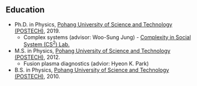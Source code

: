 Education
------
* Ph.D. in Physics, [Pohang University of Science and Technology (POSTECH)](http://www.postech.ac.kr/eng/), 2019.
  * Complex systems (advisor: Woo-Sung Jung) - [Complexity in Social System (CS<sup>2</sup>) Lab.](http://complex.postech.ac.kr)
* M.S. in Physics, [Pohang University of Science and Technology (POSTECH)](http://www.postech.ac.kr/eng/), 2012.
  * Fusion plasma diagnostics (advior: Hyeon K. Park)
* B.S. in Physics, [Pohang University of Science and Technology (POSTECH)](http://www.postech.ac.kr/eng/), 2010.
